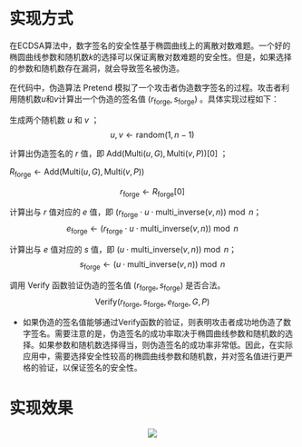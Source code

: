 # 实现方式

在ECDSA算法中，数字签名的安全性基于椭圆曲线上的离散对数难题。一个好的椭圆曲线参数和随机数$k$的选择可以保证离散对数难题的安全性。但是，如果选择的参数和随机数存在漏洞，就会导致签名被伪造。

在代码中，伪造算法 $\text{Pretend}$ 模拟了一个攻击者伪造数字签名的过程。攻击者利用随机数$u$和$v$计算出一个伪造的签名值 $(r_{\text{forge}} , s_{\text{forge}})$ 。具体实现过程如下：

生成两个随机数 $u$ 和 $v$ ；
$$u, v \leftarrow \text{random}(1, n-1)$$

计算出伪造签名的 $r$ 值，即 $\text{Add}(\text{Multi}(u, G), \text{Multi}(v, P))[0]$ ；

$R_{\text{forge}} \leftarrow \text{Add}(\text{Multi}(u, G), \text{Multi}(v, P))$

$$ r_{\text{forge}} \leftarrow R_{\text{forge}}[0] $$

计算出与 $r$ 值对应的 $e$ 值，即 $(r_{\text{forge}} \cdot u \cdot \text{multi_inverse}(v, n)) \bmod n$；
$$ e_{\text{forge}} \leftarrow (r_{\text{forge}} \cdot u \cdot \text{multi_inverse}(v, n)) \bmod n $$

计算出与 $e$ 值对应的 $s$ 值，即 $(u \cdot \text{multi_inverse}(v, n)) \bmod n$；
$$s_{\text{forge}} \leftarrow (u \cdot \text{multi_inverse}(v, n)) \bmod n$$

调用 $\text{Verify}$ 函数验证伪造的签名值 $(r_{\text{forge}}, s_{\text{forge}})$ 是否合法。
$$\text{Verify}(r_{\text{forge}}, s_{\text{forge}}, e_{\text{forge}}, G, P)$$

- 如果伪造的签名值能够通过$\text{Verify}$函数的验证，则表明攻击者成功地伪造了数字签名。需要注意的是，伪造签名的成功率取决于椭圆曲线参数和随机数的选择。如果参数和随机数选择得当，则伪造签名的成功率非常低。因此，在实际应用中，需要选择安全性较高的椭圆曲线参数和随机数，并对签名值进行更严格的验证，以保证签名的安全性。
  
# 实现效果
<div align="center">
  <img src="https://github.com/Ljm200301/ljm/blob/main/pictures/Forge_Satoshi .png">
</div>
